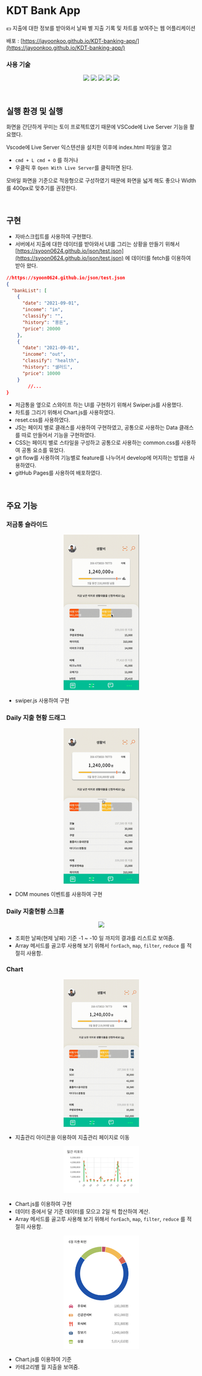 # KDT Bank App

💵 지출에 대한 정보를 받아와서 날짜 별 지출 기록 및 차트를 보여주는 웹 어플리케이션

배포 : [https://jayoonkoo.github.io/KDT-banking-app/](https://jayoonkoo.github.io/KDT-banking-app/)

### 사용 기술

<p align='center'>
    <img src="https://img.shields.io/badge/Javascript-yellow"/>
    <img src="https://img.shields.io/badge/HTML-red?">
    <img src="https://img.shields.io/badge/CSS-blue?">
    <img src="https://img.shields.io/badge/Swiper.js-green">
    <img src="https://img.shields.io/badge/Chart.js-orange">
</p>

<br />

## 실행 환경 및 실행

화면을 간단하게 꾸미는 토이 프로젝트였기 때문에 VSCode에 Live Server 기능을 활요했다.

Vscode에 Live Server 익스텐션을 설치한 이후에 index.html 파일을 열고

- `cmd + L cmd + O`
  를 하거나
- 우클릭 후 `Open With Live Server`를 클릭하면 된다.

모바일 화면을 기준으로 적응형으로 구성하였기 때문에 화면을 넓게 해도 좋으나 Width를 400px로 맞추기를 권장한다.

<br />

## 구현

- 자바스크립트를 사용하여 구현했다.
- 서버에서 지출에 대한 데이터를 받아와서 UI를 그리는 상황을 만들기 위해서 [https://syoon0624.github.io/json/test.json](https://syoon0624.github.io/json/test.json) 에 데이터를 fetch를 이용하여 받아 왔다.

```json
//https://syoon0624.github.io/json/test.json
{
  "bankList": [
    {
      "date": "2021-09-01",
      "income": "in",
      "classify": "",
      "history": "용돈",
      "price": 20000
    },
    {
      "date": "2021-09-01",
      "income": "out",
      "classify": "health",
      "history": "샐러드",
      "price": 10000
    }
		//...
}
```

- 저금통을 옆으로 스와이프 하는 UI를 구현하기 위해서 Swiper.js를 사용했다.
- 차트를 그리기 위해서 Chart.js를 사용하였다.
- reset.css를 사용하였다.
- JS는 페이지 별로 클래스를 사용하여 구현하였고, 공통으로 사용하는 Data 클래스를 따로 만들어서 기능을 구현하였다.
- CSS는 페이지 별로 스타일을 구성하고 공통으로 사용하는 common.css를 사용하여 공통 요소를 묶었다.
- git flow를 사용하여 기능별로 feature를 나누어서 develop에 머지하는 방법을 사용하였다.
- gitHub Pages를 사용하여 배포하였다.

<br/>

## 주요 기능

### 저금통 슬라이드

<p align="center"><img src="./README/swiper.gif" width="200"></p>

- swiper.js 사용하여 구현

### Daily 지출 현황 드래그

<p align="center"><img src="./README/drag.gif" width="200"></p>

- DOM mounes 이벤트를 사용하여 구현

### Daily 지출현황 스크롤

<p align="center"><img src="./README/scroll_1.gif" width="200"></p>

- 조회한 날짜(현제 날짜) 기준 -1 ~ -10 일 까지의 결과를 리스트로 보여줌.
- Array 메서드를 골고루 사용해 보기 위해서 `forEach`, `map`, `filter`, `reduce` 를 적절히 사용함.

### Chart

<p align="center"><img src="./README/chart.gif" width="200"></p>

- 지출관리 아이콘을 이용하여 지출관리 페이지로 이동

<p align="center"><img src="./README/dailyChart.png" width="200"></p>

- Chart.js를 이용하여 구현
- 데이터 중에서 달 기준 데이터를 모으고 2일 씩 합산하여 계산.
- Array 메서드를 골고루 사용해 보기 위해서 `forEach`, `map`, `filter`, `reduce` 를 적절히 사용함.

<p align="center"><img src="./README/category.png" width="200"></p>

- Chart.js를 이용하여 기준
- 카테고리별 월 지출을 보여줌.
